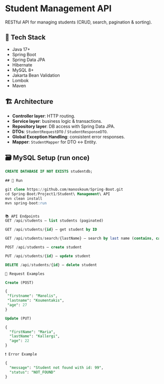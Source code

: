 # Student Management API

RESTful API for managing students (CRUD, search, pagination & sorting).

## 🔧 Tech Stack
- Java 17+
- Spring Boot
- Spring Data JPA
- Hibernate
- MySQL 8+
- Jakarta Bean Validation
- Lombok
- Maven

## 🏗 Architecture
- **Controller layer**: HTTP routing.
- **Service layer**: business logic & transactions.
- **Repository layer**: DB access with Spring Data JPA.
- **DTOs**: `StudentRequestDTO` / `StudentResponseDTO`.
- **Global Exception Handling**: consistent error responses.
- **Mapper**: `StudentMapper` for DTO ↔ Entity.

## 🗃️ MySQL Setup (run once)
```sql
CREATE DATABASE IF NOT EXISTS studentdb;
  
## 🚀 Run

git clone https://github.com/manoskoum/Spring-Boot.git
cd Spring-Boot/Project1/Student\ Management\ API
mvn clean install
mvn spring-boot:run


📚 API Endpoints
GET /api/students – list students (paginated)

GET /api/students/{id} – get student by ID

GET /api/students/search/{lastName} – search by last name (contains, case-insensitive)

POST /api/students – create student

PUT /api/students/{id} – update student

DELETE /api/students/{id} – delete student

📨 Request Examples

Create (POST)

{
 "firstname": "Manolis",
 "lastname": "Koumentakis",
 "age": 27
}

Update (PUT)

{
  "firstName": "Maria",
  "lastName": "Kallergi",
  "age": 22
}

❗ Error Example

{
  "message": "Student not found with id: 99",
  "status": "NOT_FOUND"
}








